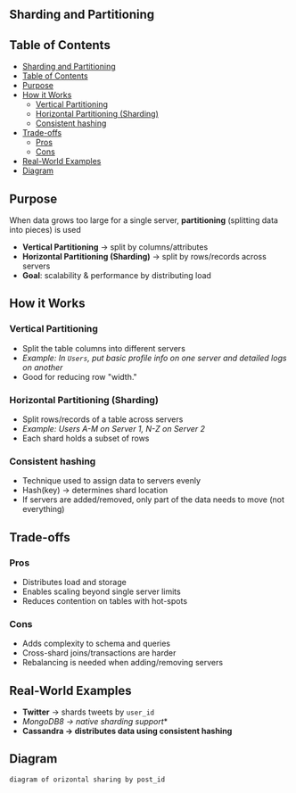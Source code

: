 ## Sharding and Partitioning

## Table of Contents
- [Sharding and Partitioning](#sharding-and-partitioning)
- [Table of Contents](#table-of-contents)
- [Purpose](#purpose)
- [How it Works](#how-it-works)
  - [Vertical Partitioning](#vertical-partitioning)
  - [Horizontal Partitioning (Sharding)](#horizontal-partitioning-sharding)
  - [Consistent hashing](#consistent-hashing)
- [Trade-offs](#trade-offs)
  - [Pros](#pros)
  - [Cons](#cons)
- [Real-World Examples](#real-world-examples)
- [Diagram](#diagram)

## Purpose
When data grows too large for a single server, **partitioning** (splitting data into pieces) is used
- **Vertical Partitioning** &rightarrow; split by columns/attributes
- **Horizontal Partitioning (Sharding)** &rightarrow; split by rows/records across servers
- **Goal**: scalability & performance by distributing load

## How it Works
### Vertical Partitioning
- Split the table columns into different servers
- *Example: In `Users`, put basic profile info on one server and detailed logs on another*
- Good for reducing row "width."
### Horizontal Partitioning (Sharding)
- Split rows/records of a table across servers
- *Example: Users A-M on Server 1, N-Z on Server 2*
- Each shard holds a subset of rows
### Consistent hashing
- Technique used to assign data to servers evenly
- Hash(key) &rightarrow; determines shard location
- If servers are added/removed, only part of the data needs to move (not everything)

## Trade-offs
### Pros
- Distributes load and storage
- Enables scaling beyond single server limits
- Reduces contention on tables with hot-spots
### Cons
- Adds complexity to schema and queries
- Cross-shard joins/transactions are harder
- Rebalancing is needed when adding/removing servers

## Real-World Examples
- **Twitter** &rightarrow; shards tweets by `user_id`
- **MongoDB8* &rightarrow; native sharding support**
- **Cassandra &rightarrow; distributes data using consistent hashing**

## Diagram
`diagram of orizontal sharing by post_id`